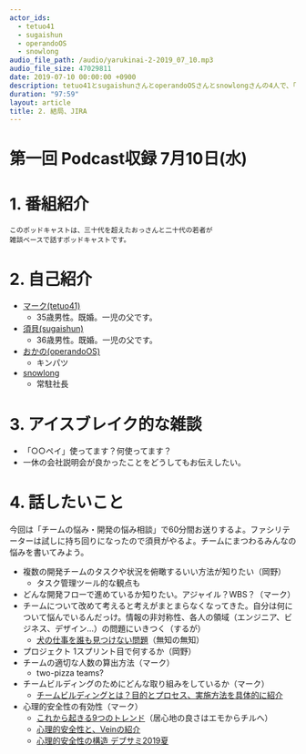 ```yaml
---
actor_ids:
  - tetuo41
  - sugaishun
  - operandoOS
  - snowlong
audio_file_path: /audio/yarukinai-2-2019_07_10.mp3
audio_file_size: 47029811
date: 2019-07-10 00:00:00 +0900
description: tetuo41とsugaishunさんとoperandoOSさんとsnowlongさんの4人で、「チームの悩み・開発の悩み相談」について話しました。
duration: "97:59"
layout: article
title: 2. 結局、JIRA
---
```


# 第一回 Podcast収録 7月10日(水)

# 1. 番組紹介
    このポッドキャストは、三十代を超えたおっさんと二十代の若者が
    雑談ベースで話すポッドキャストです。

# 2. 自己紹介
- [マーク(tetuo41)](https://twitter.com/tetuo41)
    - 35歳男性。既婚。一児の父です。
- [須貝(sugaishun)](https://twitter.com/sugaishun)
    - 36歳男性。既婚。一児の父です。
- [おかの(operandoOS)](https://twitter.com/operandoOS)
    - キンパツ
- [snowlong](https://twitter.com/_snowlong)
    - 常駐社長

# 3. アイスブレイク的な雑談
- 「○○ペイ」使ってます？何使ってます？
- 一休の会社説明会が良かったことをどうしてもお伝えしたい。

# 4. 話したいこと

今回は「チームの悩み・開発の悩み相談」で60分間お送りするよ。ファシリテーターは試しに持ち回りになったので須貝がやるよ。チームにまつわるみんなの悩みを書いてみよう。


- 複数の開発チームのタスクや状況を俯瞰するいい方法が知りたい（岡野）
  - タスク管理ツール的な観点も
- どんな開発フローで進めているか知りたい。アジャイル？WBS？（マーク）
- チームについて改めて考えると考えがまとまらなくなってきた。自分は何について悩んでいるんだっけ。情報の非対称性、各人の領域（エンジニア、ビジネス、デザイン…）の問題にいきつく（するが）
  - [犬の仕事を誰も見つけない問題](http://dochikushow.blog3.fc2.com/blog-entry-3449.html)（無知の無知）
- プロジェクト 1スプリント目で何するか（岡野）
- チームの適切な人数の算出方法（マーク）
  - two-pizza teams?
- チームビルディングのためにどんな取り組みをしているか（マーク）
  - [チームビルディングとは？目的とプロセス、実施方法を具体的に紹介](https://achievement-hrs.co.jp/ritori/?p=2500)
- 心理的安全性の有効性（マーク）
  - [これから起きる9つのトレンド](https://blog.szk.cc/2019/05/14/9-trends-about-innovations/)（居心地の良さはエモからチルへ）
  - [心理的安全性と、Veinの紹介](https://www.slideshare.net/TokorotenNakayama/veinpsychological-safety-and-introduction-of-vein)
  - [心理的安全性の構造 デブサミ2019夏](https://www.slideshare.net/TokorotenNakayama/2019-structure-of-psychological-safety)

